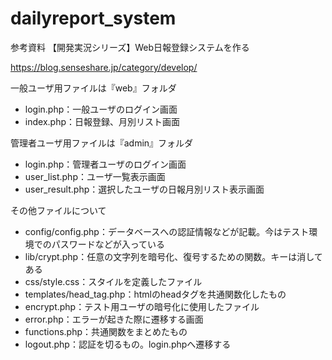 # dailyreport_system

参考資料
【開発実況シリーズ】Web日報登録システムを作る

https://blog.senseshare.jp/category/develop/


一般ユーザ用ファイルは『web』フォルダ

- login.php：一般ユーザのログイン画面
- index.php：日報登録、月別リスト画面

管理者ユーザ用ファイルは『admin』フォルダ

- login.php：管理者ユーザのログイン画面
- user_list.php：ユーザ一覧表示画面
- user_result.php：選択したユーザの日報月別リスト表示画面

その他ファイルについて

- config/config.php：データベースへの認証情報などが記載。今はテスト環境でのパスワードなどが入っている
- lib/crypt.php：任意の文字列を暗号化、復号するための関数。キーは消してある
- css/style.css：スタイルを定義したファイル
- templates/head_tag.php：htmlのheadタグを共通関数化したもの
- encrypt.php：テスト用ユーザの暗号化に使用したファイル
- error.php：エラーが起きた際に遷移する画面
- functions.php：共通関数をまとめたもの
- logout.php：認証を切るもの。login.phpへ遷移する


